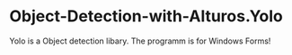 # Object-Detection-with-Alturos.Yolo

Yolo is a Object detection libary.
The programm is for Windows Forms!
